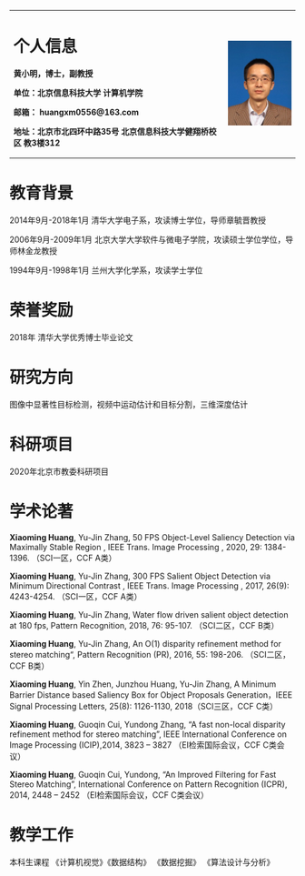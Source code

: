 <table border="0">
  <tr>
    <td width="75%">
      <h1>个人信息</h1>
      <p><b>黄小明，博士，副教授</b></p>
      <p><b>单位：北京信息科技大学 计算机学院</b></p>
      <p><b>邮箱： huangxm0556@163.com</b></p>
      <p><b>地址：北京市北四环中路35号 北京信息科技大学健翔桥校区 教3楼312</b></p>
    </td>
    <td width="25%">
      <img src="/博士学历证书照片_校正2.jpg" width="100%">
    </td>
  </tr>
</table>

# 教育背景
2014年9月-2018年1月 清华大学电子系，攻读博士学位，导师章毓晋教授

2006年9月-2009年1月 北京大学大学软件与微电子学院，攻读硕士学位学位，导师林金龙教授

1994年9月-1998年1月 兰州大学化学系，攻读学士学位

# 荣誉奖励
2018年 清华大学优秀博士毕业论文

# 研究方向
图像中显著性目标检测，视频中运动估计和目标分割，三维深度估计

# 科研项目
2020年北京市教委科研项目

# 学术论著
**Xiaoming Huang**, Yu-Jin Zhang, 50 FPS Object-Level Saliency Detection via Maximally Stable Region , IEEE Trans. Image Processing , 2020, 29: 1384-1396. （SCI一区，CCF A类）

**Xiaoming Huang**, Yu-Jin Zhang, 300 FPS Salient Object Detection via Minimum Directional Contrast , IEEE Trans. Image Processing , 2017, 26(9): 4243-4254. （SCI一区，CCF A类） 

**Xiaoming Huang**, Yu-Jin Zhang, Water flow driven salient object detection at 180 fps, Pattern Recognition, 2018, 76: 95-107. （SCI二区，CCF B类）

**Xiaoming Huang**, Yu-Jin Zhang, An O(1) disparity refinement method for stereo matching“, Pattern Recognition (PR), 2016, 55: 198-206. （SCI二区，CCF B类）

**Xiaoming Huang**, Yin Zhen, Junzhou Huang, Yu-Jin Zhang, A Minimum Barrier Distance based Saliency Box for Object Proposals Generation，IEEE Signal Processing Letters, 25(8): 1126-1130, 2018（SCI三区，CCF C类）


**Xiaoming Huang**, Guoqin Cui, Yundong Zhang, “A fast non-local disparity refinement method for stereo matching”, IEEE International Conference on Image Processing (ICIP),2014, 3823 – 3827
（EI检索国际会议，CCF C类会议）

**Xiaoming Huang**, Guoqin Cui, Yundong, “An Improved Filtering for Fast Stereo Matching”, International Conference on Pattern Recognition (ICPR), 2014, 2448 – 2452
（EI检索国际会议，CCF C类会议）


# 教学工作
本科生课程 《计算机视觉》《数据结构》 《数据挖掘》 《算法设计与分析》
